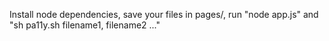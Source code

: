 Install node dependencies, save your files in pages/, run "node app.js" and "sh pa11y.sh filename1, filename2 ..."
